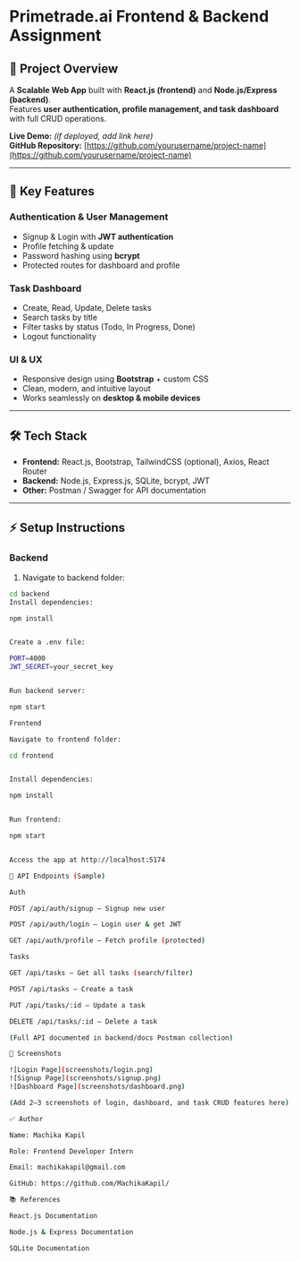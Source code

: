 # Primetrade.ai Frontend & Backend Assignment

## 🚀 Project Overview

A **Scalable Web App** built with **React.js (frontend)** and **Node.js/Express (backend)**.  
Features **user authentication, profile management, and task dashboard** with full CRUD operations.

**Live Demo:** _(if deployed, add link here)_  
**GitHub Repository:** [https://github.com/yourusername/project-name](https://github.com/yourusername/project-name)

---

## 🌟 Key Features

### Authentication & User Management

- Signup & Login with **JWT authentication**
- Profile fetching & update
- Password hashing using **bcrypt**
- Protected routes for dashboard and profile

### Task Dashboard

- Create, Read, Update, Delete tasks
- Search tasks by title
- Filter tasks by status (Todo, In Progress, Done)
- Logout functionality

### UI & UX

- Responsive design using **Bootstrap** + custom CSS
- Clean, modern, and intuitive layout
- Works seamlessly on **desktop & mobile devices**

---

## 🛠 Tech Stack

- **Frontend:** React.js, Bootstrap, TailwindCSS (optional), Axios, React Router
- **Backend:** Node.js, Express.js, SQLite, bcrypt, JWT
- **Other:** Postman / Swagger for API documentation

---

## ⚡ Setup Instructions

### Backend

1. Navigate to backend folder:

```bash
cd backend
Install dependencies:

npm install


Create a .env file:

PORT=4000
JWT_SECRET=your_secret_key


Run backend server:

npm start

Frontend

Navigate to frontend folder:

cd frontend


Install dependencies:

npm install


Run frontend:

npm start


Access the app at http://localhost:5174

🔗 API Endpoints (Sample)

Auth

POST /api/auth/signup – Signup new user

POST /api/auth/login – Login user & get JWT

GET /api/auth/profile – Fetch profile (protected)

Tasks

GET /api/tasks – Get all tasks (search/filter)

POST /api/tasks – Create a task

PUT /api/tasks/:id – Update a task

DELETE /api/tasks/:id – Delete a task

(Full API documented in backend/docs Postman collection)

📸 Screenshots

![Login Page](screenshots/login.png)
![Signup Page](screenshots/signup.png)
![Dashboard Page](screenshots/dashboard.png)

(Add 2–3 screenshots of login, dashboard, and task CRUD features here)

✅ Author

Name: Machika Kapil

Role: Frontend Developer Intern

Email: machikakapil@gmail.com

GitHub: https://github.com/MachikaKapil/

📚 References

React.js Documentation

Node.js & Express Documentation

SQLite Documentation
```
